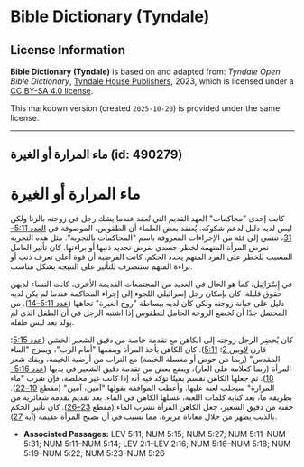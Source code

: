 # Bible Dictionary (Tyndale)

## License Information

**Bible Dictionary (Tyndale)** is based on and adapted from: _Tyndale Open Bible Dictionary_, [Tyndale House Publishers](https://tyndaleopenresources.com/), 2023, which is licensed under a [CC BY-SA 4.0 license](https://creativecommons.org/licenses/by-sa/4.0/legalcode.en).

This markdown version (created `2025-10-20`) is provided under the same license.



--------------------------------

## ماء المرارة أو الغيرة (id: 490279)

ماء المرارة أو الغيرة
=====================

كانت إحدى "محاكمات" العهد القديم التي تُعقد عندما يشك رجل في زوجته بالزنا ولكن ليس لديه دليل لدعم شكوكه. يُعتقد بعض العلماء أن الطقوس، الموصوفة في [العدد 5:11–31](https://ref.ly/Num5:11-Num5:31)، تنتمي إلى فئة من الإجراءات المعروفة باسم "المحاكمات بالتجربة". مثل هذه التجربة تعرض المرأة المتهمة لخطر جسدي بغرض تحديد ذنبها أو براءتها. كان تأثير العامل المسبب للخطر على الفرد المتهم يحدد الحكم. كانت الفرضية أن قوة أعلى تعرف ذنب أو براءة المتهم ستتصرف للتأثير على النتيجة بشكل مناسب.

في إِسْرَائِيل، كما هو الحال في العديد من المجتمعات القديمة الأخرى، كانت النساء لديهن حقوق قليلة. كان بإمكان رجل إسرائيلي اللجوء إلى إجراء المحاكمة عندما لم يكن لديه دليل على خيانة زوجته ولكن كان لديه ببساطة "روح الغيرة" تجاهها ([عدد 5:11–14](https://ref.ly/Num5:11-Num5:14)). من المحتمل جدًا أن تُخضع الزوجة الحامل للطقوس إذا اشتبه الرجل في أن الطفل الذي لم يولد بعد ليس طفله.

كان يُحضِر الرجل زوجته إلى الكاهن مع تقدمة خاصة من دقيق الشعير الخشن ([عدد 5:15](https://ref.ly/Num5:15)؛ قارن [لاويين 2](https://ref.ly/Lev2:1-Lev2:16)؛ [5:11](https://ref.ly/Lev5:11)). كان الكاهن يأخذ المرأة ويضعها "أمام الرب"، ويمزج "الماء المقدس" (ربما من حوض أو مغسلة الخيمة) مع التراب من أرضية الخيمة، ويفك شعر المرأة (ربما كعلامة على العار)، ويضع بعض من تقدمة دقيق الشعير في يديها ([عدد 5:16–18](https://ref.ly/Num5:16-Num5:18)). ثم جعلها الكاهن تقسم يمينًا تؤكد فيه أنه إذا كانت غير مخلصة، فإن شرب "ماء المرارة" سيجلب لعنة عليها. وأعطت الموافقة بقولها "آمين، آمين" (مقطع [19–22](https://ref.ly/Num5:19-Num5:22)). بطريقة ما، بعد كتابة كلمات اللعنة، غسلها الكاهن في الماء. بعد تقديم تقدمة شعائرية من حفنة من دقيق الشعير، جعل الكاهن المرأة تشرب الماء (مقطع [23–26](https://ref.ly/Num5:23-Num5:26)). كان تأثير الحكم بالذنب يظهر من خلال معاناة مريرة، مما تسبب في أن تصبح المرأة عقيمة (آية [27](https://ref.ly/Num5:27)).

* **Associated Passages:** LEV 5:11; NUM 5:15; NUM 5:27; NUM 5:11–NUM 5:31; NUM 5:11–NUM 5:14; LEV 2:1–LEV 2:16; NUM 5:16–NUM 5:18; NUM 5:19–NUM 5:22; NUM 5:23–NUM 5:26

